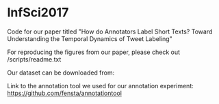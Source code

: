 # InfSci2017
Code for our paper titled "How do Annotators Label Short Texts? Toward Understanding the Temporal Dynamics of Tweet Labeling"

For reproducing the figures from our paper, please check out /scripts/readme.txt

Our dataset can be downloaded from:

Link to the annotation tool we used for our annotation experiment: https://github.com/fensta/annotationtool
